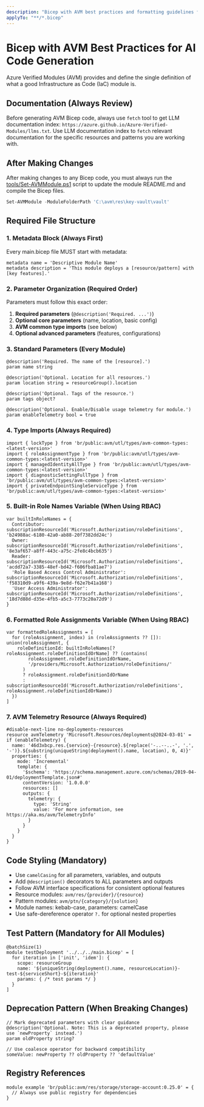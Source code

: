 ```yaml
---
description: "Bicep with AVM best practices and formatting guidelines for AI code generation"
applyTo: "**/*.bicep"
---
```


# Bicep with AVM Best Practices for AI Code Generation

Azure Verified Modules (AVM) provides and define the single definition of what a good Infrastructure as Code (IaC) module is.

## Documentation (Always Review)

Before generating AVM Bicep code, always use `fetch` tool to get LLM documentation index: `https://azure.github.io/Azure-Verified-Modules/llms.txt`. Use LLM documentation index to `fetch` relevant documentation for the specific resources and patterns you are working with.

## After Making Changes

After making changes to any Bicep code, you must always run the [tools/Set-AVMModule.ps1](tools/Set-AVMModule.ps1) script to update the module README.md and compile the Bicep files.

```powershell
Set-AVMModule -ModuleFolderPath 'C:\avm\res\key-vault\vault'
```

## Required File Structure

### 1. Metadata Block (Always First)

Every main.bicep file MUST start with metadata:
```bicep
metadata name = 'Descriptive Module Name'
metadata description = 'This module deploys a [resource/pattern] with [key features].'
```

### 2. Parameter Organization (Required Order)

Parameters must follow this exact order:
1. **Required parameters** (`@description('Required. ...')`)
2. **Optional core parameters** (name, location, basic config)
3. **AVM common type imports** (see below)
4. **Optional advanced parameters** (features, configurations)

### 3. Standard Parameters (Every Module)

```bicep
@description('Required. The name of the [resource].')
param name string

@description('Optional. Location for all resources.')
param location string = resourceGroup().location

@description('Optional. Tags of the resource.')
param tags object?

@description('Optional. Enable/Disable usage telemetry for module.')
param enableTelemetry bool = true
```

### 4. Type Imports (Always Required)

```bicep
import { lockType } from 'br/public:avm/utl/types/avm-common-types:<latest-version>'
import { roleAssignmentType } from 'br/public:avm/utl/types/avm-common-types:<latest-version>'
import { managedIdentityAllType } from 'br/public:avm/utl/types/avm-common-types:<latest-version>'
import { diagnosticSettingFullType } from 'br/public:avm/utl/types/avm-common-types:<latest-version>'
import { privateEndpointSingleServiceType } from 'br/public:avm/utl/types/avm-common-types:<latest-version>'
```

### 5. Built-in Role Names Variable (When Using RBAC)

```bicep
var builtInRoleNames = {
  Contributor: subscriptionResourceId('Microsoft.Authorization/roleDefinitions', 'b24988ac-6180-42a0-ab88-20f7382dd24c')
  Owner: subscriptionResourceId('Microsoft.Authorization/roleDefinitions', '8e3af657-a8ff-443c-a75c-2fe8c4bcb635')
  Reader: subscriptionResourceId('Microsoft.Authorization/roleDefinitions', 'acdd72a7-3385-48ef-bd42-f606fba81ae7')
  'Role Based Access Control Administrator': subscriptionResourceId('Microsoft.Authorization/roleDefinitions', 'f58310d9-a9f6-439a-9e8d-f62e7b41a168')
  'User Access Administrator': subscriptionResourceId('Microsoft.Authorization/roleDefinitions', '18d7d88d-d35e-4fb5-a5c3-7773c20a72d9')
}
```

### 6. Formatted Role Assignments Variable (When Using RBAC)

```bicep
var formattedRoleAssignments = [
  for (roleAssignment, index) in (roleAssignments ?? []): union(roleAssignment, {
    roleDefinitionId: builtInRoleNames[?roleAssignment.roleDefinitionIdOrName] ?? (contains(
        roleAssignment.roleDefinitionIdOrName,
        '/providers/Microsoft.Authorization/roleDefinitions/'
      )
      ? roleAssignment.roleDefinitionIdOrName
      : subscriptionResourceId('Microsoft.Authorization/roleDefinitions', roleAssignment.roleDefinitionIdOrName))
  })
]
```

### 7. AVM Telemetry Resource (Always Required)

```bicep
#disable-next-line no-deployments-resources
resource avmTelemetry 'Microsoft.Resources/deployments@2024-03-01' = if (enableTelemetry) {
  name: '46d3xbcp.res.{service}-{resource}.${replace('-..--..-', '.', '-')}.${substring(uniqueString(deployment().name, location), 0, 4)}'
  properties: {
    mode: 'Incremental'
    template: {
      '$schema': 'https://schema.management.azure.com/schemas/2019-04-01/deploymentTemplate.json#'
      contentVersion: '1.0.0.0'
      resources: []
      outputs: {
        telemetry: {
          type: 'String'
          value: 'For more information, see https://aka.ms/avm/TelemetryInfo'
        }
      }
    }
  }
}
```

## Code Styling (Mandatory)
- Use `camelCasing` for all parameters, variables, and outputs
- Add `@description()` decorators to ALL parameters and outputs
- Follow AVM interface specifications for consistent optional features
- Resource modules: `avm/res/{provider}/{resource}`
- Pattern modules: `avm/ptn/{category}/{solution}`
- Module names: kebab-case, parameters: camelCase
- Use safe-dereference operator `?.` for optional nested properties

## Test Pattern (Mandatory for All Modules)
```bicep
@batchSize(1)
module testDeployment '../../../main.bicep' = [
  for iteration in ['init', 'idem']: {
    scope: resourceGroup
    name: '${uniqueString(deployment().name, resourceLocation)}-test-${serviceShort}-${iteration}'
    params: { /* test params */ }
  }
]
```

## Deprecation Pattern (When Breaking Changes)
```bicep
// Mark deprecated parameters with clear guidance
@description('Optional. Note: This is a deprecated property, please use `newProperty` instead.')
param oldProperty string?

// Use coalesce operator for backward compatibility
someValue: newProperty ?? oldProperty ?? 'defaultValue'
```

## Registry References
```bicep
module example 'br/public:avm/res/storage/storage-account:0.25.0' = {
  // Always use public registry for dependencies
}
```
